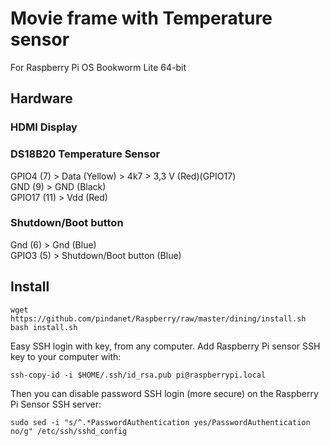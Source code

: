 # Movie frame with Temperature sensor
For Raspberry Pi OS Bookworm Lite 64-bit
## Hardware

### HDMI Display

### DS18B20 Temperature Sensor
GPIO4 (7) > Data (Yellow) > 4k7 > 3,3 V (Red)(GPIO17)<br>
GND (9) > GND (Black)<br>
GPIO17 (11) > Vdd (Red)

### Shutdown/Boot button
Gnd (6) > Gnd (Blue)<br>
GPIO3 (5) > Shutdown/Boot button (Blue)

## Install

    wget https://github.com/pindanet/Raspberry/raw/master/dining/install.sh
    bash install.sh

Easy SSH login with key, from any computer.
Add Raspberry Pi sensor SSH key to your computer with:

    ssh-copy-id -i $HOME/.ssh/id_rsa.pub pi@raspberrypi.local
Then you can disable password SSH login (more secure) on the Raspberry Pi Sensor SSH server:

    sudo sed -i "s/^.*PasswordAuthentication yes/PasswordAuthentication no/g" /etc/ssh/sshd_config
